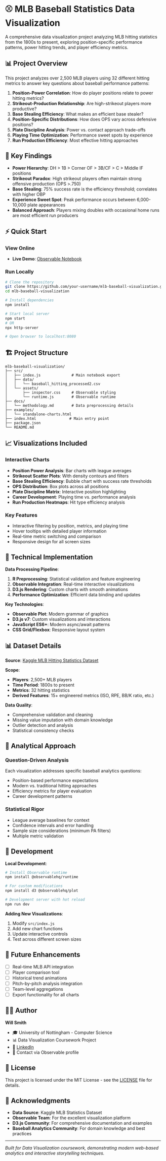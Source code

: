 # ⚾ MLB Baseball Statistics Data Visualization

A comprehensive data visualization project analyzing MLB hitting statistics from the 1800s to present, exploring position-specific performance patterns, power hitting trends, and player efficiency metrics.

## 📊 Project Overview

This project analyzes over 2,500 MLB players using 32 different hitting metrics to answer key questions about baseball performance patterns:

1. **Position-Power Correlation**: How do player positions relate to power hitting metrics?
2. **Strikeout-Production Relationship**: Are high-strikeout players more productive?
3. **Base Stealing Efficiency**: What makes an efficient base stealer?
4. **Position-Specific Distributions**: How does OPS vary across defensive positions?
5. **Plate Discipline Analysis**: Power vs. contact approach trade-offs
6. **Playing Time Optimization**: Performance sweet spots by experience
7. **Run Production Efficiency**: Most effective hitting approaches

## 🚀 Key Findings

- **Power Hierarchy**: DH > 1B > Corner OF > 3B/CF > C > Middle IF positions
- **Strikeout Paradox**: High strikeout players often maintain strong offensive production (OPS >.750)
- **Base Stealing**: 75% success rate is the efficiency threshold; correlates with higher OBP
- **Experience Sweet Spot**: Peak performance occurs between 6,000-10,000 plate appearances
- **Balanced Approach**: Players mixing doubles with occasional home runs are most efficient run producers

## ⚡ Quick Start

### View Online
- **Live Demo**: [Observable Notebook](https://observablehq.com/d/c95ccf8b0c048dda@898)

### Run Locally
```bash
# Clone the repository
git clone https://github.com/your-username/mlb-baseball-visualization.git
cd mlb-baseball-visualization

# Install dependencies
npm install

# Start local server
npm start
# OR
npx http-server

# Open browser to localhost:8080
```

## 🏗️ Project Structure

```
mlb-baseball-visualization/
├── src/
│   ├── index.js              # Main notebook export
│   ├── data/
│   │   └── baseball_hitting_processed2.csv
│   └── assets/
│       ├── inspector.css     # Observable styling
│       └── runtime.js        # Observable runtime
├── docs/
│   └── methodology.md        # Data preprocessing details
├── examples/
│   └── standalone-charts.html
├── index.html               # Main entry point
├── package.json
└── README.md
```

## 📈 Visualizations Included

### Interactive Charts
- **Position Power Analysis**: Bar charts with league averages
- **Strikeout Scatter Plots**: With density contours and filters
- **Base Stealing Efficiency**: Bubble chart with success rate thresholds
- **OPS Distribution**: Box plots across all positions
- **Plate Discipline Matrix**: Interactive position highlighting
- **Career Development**: Playing time vs. performance analysis
- **Run Production Heatmaps**: Hit type efficiency analysis

### Key Features
- Interactive filtering by position, metrics, and playing time
- Hover tooltips with detailed player information
- Real-time metric switching and comparison
- Responsive design for all screen sizes

## 🔧 Technical Implementation

**Data Processing Pipeline**:
1. **R Preprocessing**: Statistical validation and feature engineering
2. **Observable Integration**: Real-time interactive visualizations
3. **D3.js Rendering**: Custom charts with smooth animations
4. **Performance Optimization**: Efficient data binding and updates

**Key Technologies**:
- **Observable Plot**: Modern grammar of graphics
- **D3.js v7**: Custom visualizations and interactions
- **JavaScript ES6+**: Modern async/await patterns
- **CSS Grid/Flexbox**: Responsive layout system

## 📊 Dataset Details

**Source**: [Kaggle MLB Hitting Statistics Dataset](https://www.kaggle.com/datasets/joyshil0599/mlb-hitting-and-pitching-stats-through-the-years)

**Scope**: 
- **Players**: 2,500+ MLB players
- **Time Period**: 1800s to present
- **Metrics**: 32 hitting statistics
- **Derived Features**: 15+ engineered metrics (ISO, RPE, BB/K ratio, etc.)

**Data Quality**:
- Comprehensive validation and cleaning
- Missing value imputation with domain knowledge
- Outlier detection and analysis
- Statistical consistency checks

## 🎯 Analytical Approach

### Question-Driven Analysis
Each visualization addresses specific baseball analytics questions:
- Position-based performance expectations
- Modern vs. traditional hitting approaches
- Efficiency metrics for player evaluation
- Career development patterns

### Statistical Rigor
- League average baselines for context
- Confidence intervals and error handling
- Sample size considerations (minimum PA filters)
- Multiple metric validation

## 🚀 Development

**Local Development**:
```bash
# Install Observable runtime
npm install @observablehq/runtime

# For custom modifications
npm install d3 @observablehq/plot

# Development server with hot reload
npm run dev
```

**Adding New Visualizations**:
1. Modify `src/index.js` 
2. Add new chart functions
3. Update interactive controls
4. Test across different screen sizes

## 🔮 Future Enhancements

- [ ] Real-time MLB API integration
- [ ] Player comparison tool
- [ ] Historical trend animations
- [ ] Pitch-by-pitch analysis integration
- [ ] Team-level aggregations
- [ ] Export functionality for all charts

## 👨‍💻 Author

**Will Smith**
- 🎓 University of Nottingham - Computer Science
- 📊 Data Visualization Coursework Project
- 💼 [LinkedIn](https://observablehq.com/@will-smith)
- 📧 Contact via Observable profile

## 📄 License

This project is licensed under the MIT License - see the [LICENSE](LICENSE) file for details.

## 🙏 Acknowledgments

- **Data Source**: Kaggle MLB Statistics Dataset
- **Observable Team**: For the excellent visualization platform
- **D3.js Community**: For comprehensive documentation and examples
- **Baseball Analytics Community**: For domain knowledge and best practices

---

*Built for Data Visualization coursework, demonstrating modern web-based analytics and interactive storytelling techniques.*
